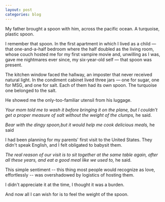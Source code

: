 ```yaml
---
layout: post
categories: blog
---
```


My father brought a spoon with him, across the pacific ocean. A turquoise, plastic spoon.

I remember that spoon. In the first apartment in which I lived as a child — that one-and-a-half bedroom where the half doubled as the living room, whose couch hosted me for my first vampire movie and, unwilling as I was, gave me nightmares ever since, my six-year-old self — that spoon was present.

The kitchen window faced the hallway, an imposter that never received natural light. In the condiment cabinet lived three jars — one for sugar, one for MSG, and one for salt. Each of them had its own spoon. The turquoise one belonged to the salt.

He showed me the only-too-familiar utensil from his luggage.

_Your mom told me to wash it before bringing it on the plane, but I couldn’t get a proper measure of salt without the weight of the clumps,_ he said.

_Bear with the dingy spoon,but it would help me cook delicious meals,_ he said

I had been planning for my parents' first visit to the United States. They didn't speak English, and I felt obligated to babysit them. 

_The real reason of our visit is to sit together at the same table again, after all these years, and eat a good meal like we used to,_ he said.

This simple sentiment -- this thing most people would recognize as love, effortlessly -- was overshadowed by logistics of hosting them.

I didn't appreciate it at the time, I thought it was a burden.

And now all I can wish for is to feel the weight of the spoon.
